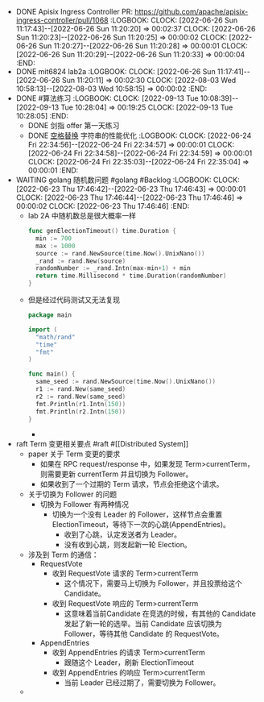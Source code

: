 - DONE Apisix Ingress Controller PR: https://github.com/apache/apisix-ingress-controller/pull/1068
  :LOGBOOK:
  CLOCK: [2022-06-26 Sun 11:17:43]--[2022-06-26 Sun 11:20:20] =>  00:02:37
  CLOCK: [2022-06-26 Sun 11:20:23]--[2022-06-26 Sun 11:20:25] =>  00:00:02
  CLOCK: [2022-06-26 Sun 11:20:27]--[2022-06-26 Sun 11:20:28] =>  00:00:01
  CLOCK: [2022-06-26 Sun 11:20:29]--[2022-06-26 Sun 11:20:33] =>  00:00:04
  :END:
- DONE mit6824 lab2a
  :LOGBOOK:
  CLOCK: [2022-06-26 Sun 11:17:41]--[2022-06-26 Sun 11:20:11] =>  00:02:30
  CLOCK: [2022-08-03 Wed 10:58:13]--[2022-08-03 Wed 10:58:15] =>  00:00:02
  :END:
- DONE #算法练习
  :LOGBOOK:
  CLOCK: [2022-09-13 Tue 10:08:39]--[2022-09-13 Tue 10:28:04] =>  00:19:25
  CLOCK: [2022-09-13 Tue 10:28:05]
  :END:
	- DONE 剑指 offer 第一天练习
	- DONE [空格替换](https://leetcode.cn/problems/ti-huan-kong-ge-lcof/) 字符串的性能优化
	  :LOGBOOK:
	  CLOCK: [2022-06-24 Fri 22:34:56]--[2022-06-24 Fri 22:34:57] =>  00:00:01
	  CLOCK: [2022-06-24 Fri 22:34:58]--[2022-06-24 Fri 22:34:59] =>  00:00:01
	  CLOCK: [2022-06-24 Fri 22:35:03]--[2022-06-24 Fri 22:35:04] =>  00:00:01
	  :END:
- WAITING golang 随机数问题 #golang #Backlog
  :LOGBOOK:
  CLOCK: [2022-06-23 Thu 17:46:42]--[2022-06-23 Thu 17:46:43] =>  00:00:01
  CLOCK: [2022-06-23 Thu 17:46:44]--[2022-06-23 Thu 17:46:46] =>  00:00:02
  CLOCK: [2022-06-23 Thu 17:46:46]
  :END:
	- lab 2A 中随机数总是很大概率一样
	  ```go
	  func genElectionTimeout() time.Duration {
	  	min := 700
	  	max := 1000
	  	source := rand.NewSource(time.Now().UnixNano())
	  	_rand := rand.New(source)
	  	randomNumber := _rand.Intn(max-min+1) + min
	  	return time.Millisecond * time.Duration(randomNumber)
	  }
	  ```
	- 但是经过代码测试又无法复现
	  ```go
	  package main
	  
	  import (
	  	"math/rand"
	  	"time"
	  	"fmt"
	  )
	  
	  func main() {
	  	same_seed := rand.NewSource(time.Now().UnixNano())
	  	r1 := rand.New(same_seed)
	  	r2 := rand.New(same_seed)
	  	fmt.Println(r1.Intn(150))
	  	fmt.Println(r2.Intn(150))
	  }
	  ```
		-
- raft Term 变更相关要点 #raft #[[Distributed System]]
	- paper 关于 Term 变更的要求
		- 如果在 RPC request/response 中，如果发现 Term>currentTerm，则需要更新 currentTerm 并且切换为 Follower。
		- 如果收到了一个过期的 Term 请求，节点会拒绝这个请求。
	- 关于切换为 Follower 的问题
		- 切换为 Follower 有两种情况
			- 切换为一个没有 Leader 的 Follower，这样节点会重置 ElectionTimeout，等待下一次的心跳(AppendEntries)。
				- 收到了心跳，认定发送者为 Leader。
				- 没有收到心跳，则发起新一轮 Election。
	- 涉及到 Term 的通信：
		- RequestVote
			- 收到 RequestVote 请求的 Term>currentTerm
				- 这个情况下，需要马上切换为 Follower，并且投票给这个 Candidate。
			- 收到 RequestVote 响应的 Term>currentTerm
				- 这意味着当前Candidate 在竞选的时候，有其他的 Candidate 发起了新一轮的选举。当前 Candidate 应该切换为 Follower，等待其他 Candidate 的 RequestVote。
		- AppendEntries
			- 收到 AppendEntries 的请求 Term>currentTerm
				- 跟随这个 Leader，刷新 ElectionTimeout
			- 收到 AppendEntries 的响应 Term>currentTerm
				- 当前 Leader 已经过期了，需要切换为 Follower。
	-